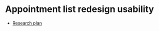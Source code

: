 # Appointment list redesign usability 

* [Research plan](https://github.com/department-of-veterans-affairs/va.gov-team/blob/master/products/health-care/appointments/va-online-scheduling/research/2022-appts-list-usability/research-plan.md)

